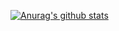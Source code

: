 [![Anurag's github stats](https://github-readme-stats.vercel.app/api?username=mrlmx&count_private=true&show_icons=true&theme=graywhite&hide=issues,contribs)](https://github.com/anuraghazra/github-readme-stats)

<!--
**mrlmx/mrlmx** is a ✨ _special_ ✨ repository because its `README.md` (this file) appears on your GitHub profile.

Here are some ideas to get you started:

- 🔭 I’m currently working on ...
- 🌱 I’m currently learning ...
- 👯 I’m looking to collaborate on ...
- 🤔 I’m looking for help with ...
- 💬 Ask me about ...
- 📫 How to reach me: ...
- 😄 Pronouns: ...
- ⚡ Fun fact: ...
-->
